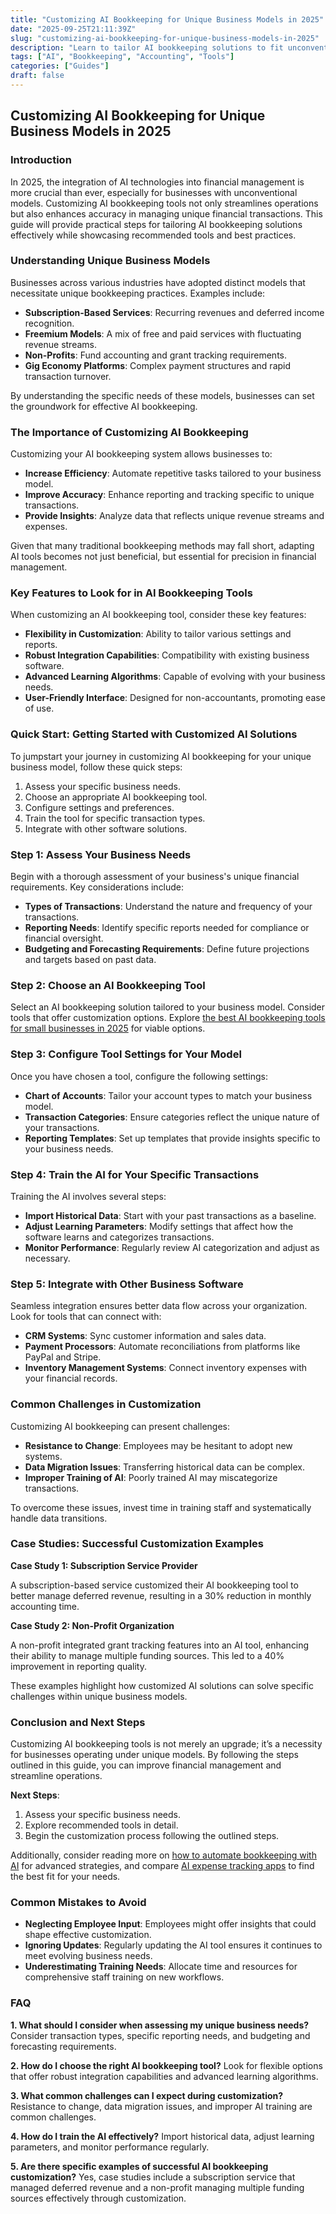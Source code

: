 ```yaml
---
title: "Customizing AI Bookkeeping for Unique Business Models in 2025"
date: "2025-09-25T21:11:39Z"
slug: "customizing-ai-bookkeeping-for-unique-business-models-in-2025"
description: "Learn to tailor AI bookkeeping solutions to fit unconventional business structures, enhancing efficiency and accuracy. Discover the best tools and pract..."
tags: ["AI", "Bookkeeping", "Accounting", "Tools"]
categories: ["Guides"]
draft: false
---
```


## Customizing AI Bookkeeping for Unique Business Models in 2025

### Introduction

In 2025, the integration of AI technologies into financial management is more crucial than ever, especially for businesses with unconventional models. Customizing AI bookkeeping tools not only streamlines operations but also enhances accuracy in managing unique financial transactions. This guide will provide practical steps for tailoring AI bookkeeping solutions effectively while showcasing recommended tools and best practices.

### Understanding Unique Business Models

Businesses across various industries have adopted distinct models that necessitate unique bookkeeping practices. Examples include:

- **Subscription-Based Services**: Recurring revenues and deferred income recognition.
- **Freemium Models**: A mix of free and paid services with fluctuating revenue streams.
- **Non-Profits**: Fund accounting and grant tracking requirements.
- **Gig Economy Platforms**: Complex payment structures and rapid transaction turnover.

By understanding the specific needs of these models, businesses can set the groundwork for effective AI bookkeeping.

### The Importance of Customizing AI Bookkeeping

Customizing your AI bookkeeping system allows businesses to:

- **Increase Efficiency**: Automate repetitive tasks tailored to your business model.
- **Improve Accuracy**: Enhance reporting and tracking specific to unique transactions.
- **Provide Insights**: Analyze data that reflects unique revenue streams and expenses.

Given that many traditional bookkeeping methods may fall short, adapting AI tools becomes not just beneficial, but essential for precision in financial management.

### Key Features to Look for in AI Bookkeeping Tools

When customizing an AI bookkeeping tool, consider these key features:

- **Flexibility in Customization**: Ability to tailor various settings and reports.
- **Robust Integration Capabilities**: Compatibility with existing business software.
- **Advanced Learning Algorithms**: Capable of evolving with your business needs.
- **User-Friendly Interface**: Designed for non-accountants, promoting ease of use.

### Quick Start: Getting Started with Customized AI Solutions

To jumpstart your journey in customizing AI bookkeeping for your unique business model, follow these quick steps:

1. Assess your specific business needs.
2. Choose an appropriate AI bookkeeping tool.
3. Configure settings and preferences.
4. Train the tool for specific transaction types.
5. Integrate with other software solutions.

### Step 1: Assess Your Business Needs

Begin with a thorough assessment of your business's unique financial requirements. Key considerations include:

- **Types of Transactions**: Understand the nature and frequency of your transactions.
- **Reporting Needs**: Identify specific reports needed for compliance or financial oversight.
- **Budgeting and Forecasting Requirements**: Define future projections and targets based on past data.

### Step 2: Choose an AI Bookkeeping Tool

Select an AI bookkeeping solution tailored to your business model. Consider tools that offer customization options. Explore [the best AI bookkeeping tools for small businesses in 2025](/posts/best-ai-bookkeeping-tools-for-small-businesses-2025/) for viable options.

### Step 3: Configure Tool Settings for Your Model

Once you have chosen a tool, configure the following settings:

- **Chart of Accounts**: Tailor your account types to match your business model.
- **Transaction Categories**: Ensure categories reflect the unique nature of your transactions.
- **Reporting Templates**: Set up templates that provide insights specific to your business needs.

### Step 4: Train the AI for Your Specific Transactions

Training the AI involves several steps:

- **Import Historical Data**: Start with your past transactions as a baseline.
- **Adjust Learning Parameters**: Modify settings that affect how the software learns and categorizes transactions.
- **Monitor Performance**: Regularly review AI categorization and adjust as necessary.

### Step 5: Integrate with Other Business Software

Seamless integration ensures better data flow across your organization. Look for tools that can connect with:

- **CRM Systems**: Sync customer information and sales data.
- **Payment Processors**: Automate reconciliations from platforms like PayPal and Stripe.
- **Inventory Management Systems**: Connect inventory expenses with your financial records.

### Common Challenges in Customization

Customizing AI bookkeeping can present challenges:

- **Resistance to Change**: Employees may be hesitant to adopt new systems.
- **Data Migration Issues**: Transferring historical data can be complex.
- **Improper Training of AI**: Poorly trained AI may miscategorize transactions.

To overcome these issues, invest time in training staff and systematically handle data transitions.

### Case Studies: Successful Customization Examples

**Case Study 1: Subscription Service Provider**

A subscription-based service customized their AI bookkeeping tool to better manage deferred revenue, resulting in a 30% reduction in monthly accounting time.

**Case Study 2: Non-Profit Organization**

A non-profit integrated grant tracking features into an AI tool, enhancing their ability to manage multiple funding sources. This led to a 40% improvement in reporting quality.

These examples highlight how customized AI solutions can solve specific challenges within unique business models.

### Conclusion and Next Steps

Customizing AI bookkeeping tools is not merely an upgrade; it’s a necessity for businesses operating under unique models. By following the steps outlined in this guide, you can improve financial management and streamline operations.

**Next Steps**:

1. Assess your specific business needs.
2. Explore recommended tools in detail.
3. Begin the customization process following the outlined steps.

Additionally, consider reading more on [how to automate bookkeeping with AI](/posts/how-to-automate-bookkeeping-with-ai-quickbooks-receipt-ocr/) for advanced strategies, and compare [AI expense tracking apps](/posts/ai-expense-tracking-apps-compared-expensify-vs-zoho-vs-divvy/) to find the best fit for your needs.

### Common Mistakes to Avoid

- **Neglecting Employee Input**: Employees might offer insights that could shape effective customization.
- **Ignoring Updates**: Regularly updating the AI tool ensures it continues to meet evolving business needs.
- **Underestimating Training Needs**: Allocate time and resources for comprehensive staff training on new workflows.

### FAQ

**1. What should I consider when assessing my unique business needs?**
Consider transaction types, specific reporting needs, and budgeting and forecasting requirements.

**2. How do I choose the right AI bookkeeping tool?**
Look for flexible options that offer robust integration capabilities and advanced learning algorithms.

**3. What common challenges can I expect during customization?**
Resistance to change, data migration issues, and improper AI training are common challenges.

**4. How do I train the AI effectively?**
Import historical data, adjust learning parameters, and monitor performance regularly.

**5. Are there specific examples of successful AI bookkeeping customization?**
Yes, case studies include a subscription service that managed deferred revenue and a non-profit managing multiple funding sources effectively through customization.
